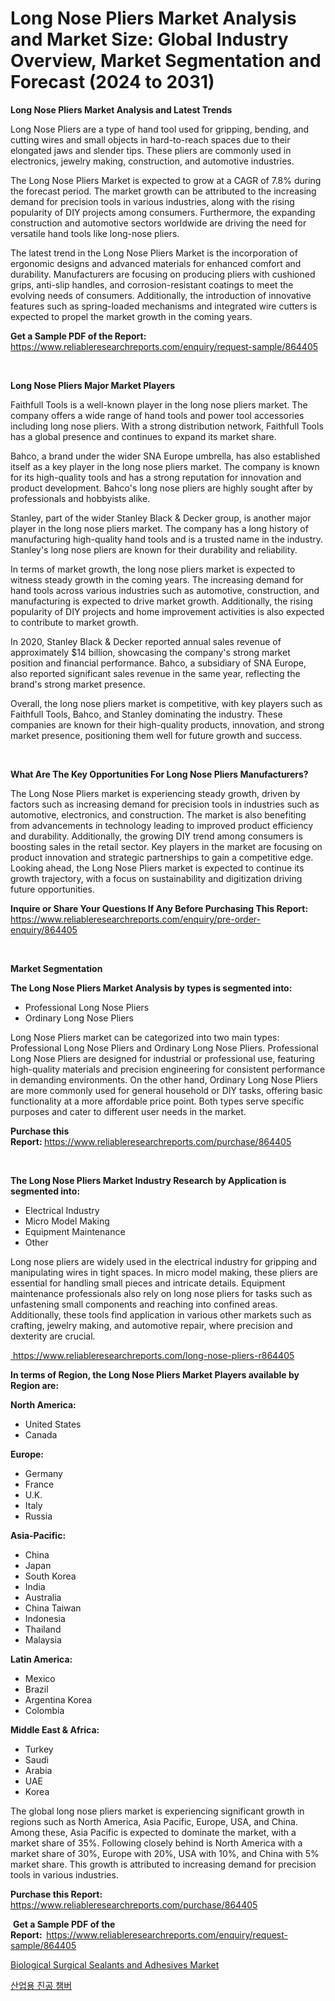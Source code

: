 <p><h1>Long Nose Pliers Market Analysis and Market Size: Global Industry Overview, Market Segmentation and Forecast (2024 to 2031)</h1></p><p><strong>Long Nose Pliers Market Analysis and Latest Trends</strong></p>
<p><p>Long Nose Pliers are a type of hand tool used for gripping, bending, and cutting wires and small objects in hard-to-reach spaces due to their elongated jaws and slender tips. These pliers are commonly used in electronics, jewelry making, construction, and automotive industries.</p><p>The Long Nose Pliers Market is expected to grow at a CAGR of 7.8% during the forecast period. The market growth can be attributed to the increasing demand for precision tools in various industries, along with the rising popularity of DIY projects among consumers. Furthermore, the expanding construction and automotive sectors worldwide are driving the need for versatile hand tools like long-nose pliers.</p><p>The latest trend in the Long Nose Pliers Market is the incorporation of ergonomic designs and advanced materials for enhanced comfort and durability. Manufacturers are focusing on producing pliers with cushioned grips, anti-slip handles, and corrosion-resistant coatings to meet the evolving needs of consumers. Additionally, the introduction of innovative features such as spring-loaded mechanisms and integrated wire cutters is expected to propel the market growth in the coming years.</p></p>
<p><strong>Get a Sample PDF of the Report:&nbsp;</strong> <a href="https://www.reliableresearchreports.com/enquiry/request-sample/864405">https://www.reliableresearchreports.com/enquiry/request-sample/864405</a></p>
<p>&nbsp;</p>
<p><strong>Long Nose Pliers Major Market Players</strong></p>
<p><p>Faithfull Tools is a well-known player in the long nose pliers market. The company offers a wide range of hand tools and power tool accessories including long nose pliers. With a strong distribution network, Faithfull Tools has a global presence and continues to expand its market share.</p><p>Bahco, a brand under the wider SNA Europe umbrella, has also established itself as a key player in the long nose pliers market. The company is known for its high-quality tools and has a strong reputation for innovation and product development. Bahco's long nose pliers are highly sought after by professionals and hobbyists alike.</p><p>Stanley, part of the wider Stanley Black & Decker group, is another major player in the long nose pliers market. The company has a long history of manufacturing high-quality hand tools and is a trusted name in the industry. Stanley's long nose pliers are known for their durability and reliability.</p><p>In terms of market growth, the long nose pliers market is expected to witness steady growth in the coming years. The increasing demand for hand tools across various industries such as automotive, construction, and manufacturing is expected to drive market growth. Additionally, the rising popularity of DIY projects and home improvement activities is also expected to contribute to market growth.</p><p>In 2020, Stanley Black & Decker reported annual sales revenue of approximately $14 billion, showcasing the company's strong market position and financial performance. Bahco, a subsidiary of SNA Europe, also reported significant sales revenue in the same year, reflecting the brand's strong market presence.</p><p>Overall, the long nose pliers market is competitive, with key players such as Faithfull Tools, Bahco, and Stanley dominating the industry. These companies are known for their high-quality products, innovation, and strong market presence, positioning them well for future growth and success.</p></p>
<p>&nbsp;</p>
<p><strong>What Are The Key Opportunities For Long Nose Pliers Manufacturers?</strong></p>
<p><p>The Long Nose Pliers market is experiencing steady growth, driven by factors such as increasing demand for precision tools in industries such as automotive, electronics, and construction. The market is also benefiting from advancements in technology leading to improved product efficiency and durability. Additionally, the growing DIY trend among consumers is boosting sales in the retail sector. Key players in the market are focusing on product innovation and strategic partnerships to gain a competitive edge. Looking ahead, the Long Nose Pliers market is expected to continue its growth trajectory, with a focus on sustainability and digitization driving future opportunities.</p></p>
<p><strong>Inquire or Share Your Questions If Any Before Purchasing This Report:</strong> <a href="https://www.reliableresearchreports.com/enquiry/pre-order-enquiry/864405">https://www.reliableresearchreports.com/enquiry/pre-order-enquiry/864405</a></p>
<p>&nbsp;</p>
<p><strong>Market Segmentation</strong></p>
<p><strong>The Long Nose Pliers Market Analysis by types is segmented into:</strong></p>
<p><ul><li>Professional Long Nose Pliers</li><li>Ordinary Long Nose Pliers</li></ul></p>
<p><p>Long Nose Pliers market can be categorized into two main types: Professional Long Nose Pliers and Ordinary Long Nose Pliers. Professional Long Nose Pliers are designed for industrial or professional use, featuring high-quality materials and precision engineering for consistent performance in demanding environments. On the other hand, Ordinary Long Nose Pliers are more commonly used for general household or DIY tasks, offering basic functionality at a more affordable price point. Both types serve specific purposes and cater to different user needs in the market.</p></p>
<p><strong>Purchase this Report:&nbsp;</strong><a href="https://www.reliableresearchreports.com/purchase/864405">https://www.reliableresearchreports.com/purchase/864405</a></p>
<p>&nbsp;</p>
<p><strong>The Long Nose Pliers Market Industry Research by Application is segmented into:</strong></p>
<p><ul><li>Electrical Industry</li><li>Micro Model Making</li><li>Equipment Maintenance</li><li>Other</li></ul></p>
<p><p>Long nose pliers are widely used in the electrical industry for gripping and manipulating wires in tight spaces. In micro model making, these pliers are essential for handling small pieces and intricate details. Equipment maintenance professionals also rely on long nose pliers for tasks such as unfastening small components and reaching into confined areas. Additionally, these tools find application in various other markets such as crafting, jewelry making, and automotive repair, where precision and dexterity are crucial.</p></p>
<p><a href="https://www.reliableresearchreports.com/long-nose-pliers-r864405">&nbsp;https://www.reliableresearchreports.com/long-nose-pliers-r864405</a></p>
<p><strong>In terms of Region, the Long Nose Pliers Market Players available by Region are:</strong></p>
<p>
    <p> <strong> North America: </strong>
        <ul>
            <li>United States</li>
            <li>Canada</li>
        </ul>
        </p> 
    <p> <strong> Europe: </strong>
        <ul>
            <li>Germany</li>
            <li>France</li>
            <li>U.K.</li>
            <li>Italy</li>
            <li>Russia</li>
        </ul>
        </p> 
    <p> <strong> Asia-Pacific: </strong>
        <ul>
            <li>China</li>
            <li>Japan</li>
            <li>South Korea</li>
            <li>India</li>
            <li>Australia</li>
            <li>China Taiwan</li>
            <li>Indonesia</li>
            <li>Thailand</li>
            <li>Malaysia</li>
        </ul>
        </p> 
    <p> <strong> Latin America: </strong>
        <ul>
            <li>Mexico</li>
            <li>Brazil</li>
            <li>Argentina Korea</li>
            <li>Colombia</li>
        </ul>
        </p> 
    <p> <strong> Middle East & Africa: </strong>
        <ul>
            <li>Turkey</li>
            <li>Saudi</li>
            <li>Arabia</li>
            <li>UAE</li>
            <li>Korea</li>
        </ul>
    </p>
    </p>
<p><p>The global long nose pliers market is experiencing significant growth in regions such as North America, Asia Pacific, Europe, USA, and China. Among these, Asia Pacific is expected to dominate the market, with a market share of 35%. Following closely behind is North America with a market share of 30%, Europe with 20%, USA with 10%, and China with 5% market share. This growth is attributed to increasing demand for precision tools in various industries.</p></p>
<p><strong>Purchase this Report: </strong><a href="https://www.reliableresearchreports.com/purchase/864405">https://www.reliableresearchreports.com/purchase/864405</a></p>
<p>&nbsp;<strong>Get a Sample PDF of the Report:&nbsp;&nbsp;</strong><a href="https://www.reliableresearchreports.com/enquiry/request-sample/864405">https://www.reliableresearchreports.com/enquiry/request-sample/864405</a></p>
<p><strong></strong></p>
<p><p><a href="https://gamy-alyssum-396.notion.site/Biological-Surgical-Sealants-and-Adhesives-Market-Insights-into-Market-CAGR-Market-Trends-and-Gro-33dc63fc63f142488efb200ccf47def6">Biological Surgical Sealants and Adhesives Market</a></p><p><a href="https://github.com/iansanftyord09878/Market-Research-Report-List-1/blob/main/381846130205.md">산업용 진공 챔버</a></p></p>